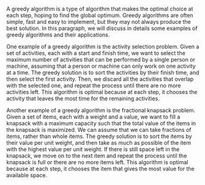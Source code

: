 A greedy algorithm is a type of algorithm that makes the optimal choice at each step, hoping to find the global optimum. Greedy algorithms are often simple, fast and easy to implement, but they may not always produce the best solution. In this paragraph, we will discuss in details some examples of greedy algorithms and their applications.

One example of a greedy algorithm is the activity selection problem. Given a set of activities, each with a start and finish time, we want to select the maximum number of activities that can be performed by a single person or machine, assuming that a person or machine can only work on one activity at a time. The greedy solution is to sort the activities by their finish time, and then select the first activity. Then, we discard all the activities that overlap with the selected one, and repeat the process until there are no more activities left. This algorithm is optimal because at each step, it chooses the activity that leaves the most time for the remaining activities.

Another example of a greedy algorithm is the fractional knapsack problem. Given a set of items, each with a weight and a value, we want to fill a knapsack with a maximum capacity such that the total value of the items in the knapsack is maximized. We can assume that we can take fractions of items, rather than whole items. The greedy solution is to sort the items by their value per unit weight, and then take as much as possible of the item with the highest value per unit weight. If there is still space left in the knapsack, we move on to the next item and repeat the process until the knapsack is full or there are no more items left. This algorithm is optimal because at each step, it chooses the item that gives the most value for the available space.


